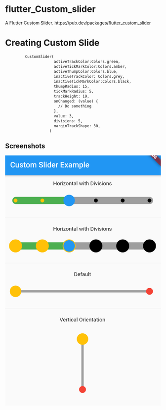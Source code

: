 # flutter_Custom_slider

A Flutter Custom Slider.
https://pub.dev/packages/flutter_custom_slider

# Creating Custom Slide

             CustomSlider(
                          activeTrackColor:Colors.green,
                          activeTickMarkColor:Colors.amber,
                          activeThumpColor:Colors.blue,
                          inactiveTrackColor: Colors.grey,
                          inactiveTickMarkColor:Colors.black,
                          thumpRadius: 15,
                          tickMarkRadius: 5,
                          trackHeight: 19,
                          onChanged: (value) {
                            // Do something
                          },
                          value: 3,
                          divisions: 5,
                          marginTrackShape: 30,
                        )

            
## Screenshots
![default image](screen_shoot/screen.png)
